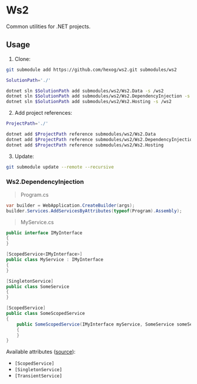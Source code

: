 # Ws2

Common utilities for .NET projects.

## Usage

1. Clone:

```bash
git submodule add https://github.com/hexog/ws2.git submodules/ws2

SolutionPath='./'

dotnet sln $SolutionPath add submodules/ws2/Ws2.Data -s /ws2
dotnet sln $SolutionPath add submodules/ws2/Ws2.DependencyInjection -s /ws2
dotnet sln $SolutionPath add submodules/ws2/Ws2.Hosting -s /ws2
```
2. Add project references:

```bash
ProjectPath='./'

dotnet add $ProjectPath reference submodules/ws2/Ws2.Data
dotnet add $ProjectPath reference submodules/ws2/Ws2.DependencyInjection
dotnet add $ProjectPath reference submodules/ws2/Ws2.Hosting
```

3. Update:

```bash
git submodule update --remote --recursive
```

### Ws2.DependencyInjection

> Program.cs

```csharp
var builder = WebApplication.CreateBuilder(args);
builder.Services.AddServicesByAttributes(typeof(Program).Assembly);
```

> MyService.cs

```csharp
public interface IMyInterface
{
}

[ScopedService<IMyInterface>]
public class MyService : IMyInterface
{
}

[SingletonService]
public class SomeService
{
}

[ScopedService]
public class SomeScopedService
{
    public SomeScopedService(IMyInterface myService, SomeService someService)
    {
    }
}
```

Available attributes ([source](Ws2.DependencyInjection/ServiceAttribute.cs)):

- `[ScopedService]`
- `[SingletonService]`
- `[TransientService]`
